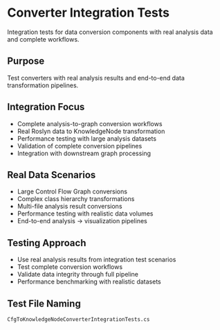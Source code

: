 # Converter Integration Tests

Integration tests for data conversion components with real analysis data and complete workflows.

## Purpose
Test converters with real analysis results and end-to-end data transformation pipelines.

## Integration Focus
- Complete analysis-to-graph conversion workflows
- Real Roslyn data to KnowledgeNode transformation
- Performance testing with large analysis datasets
- Validation of complete conversion pipelines
- Integration with downstream graph processing

## Real Data Scenarios
- Large Control Flow Graph conversions
- Complex class hierarchy transformations
- Multi-file analysis result conversions
- Performance testing with realistic data volumes
- End-to-end analysis → visualization pipelines

## Testing Approach
- Use real analysis results from integration test scenarios
- Test complete conversion workflows
- Validate data integrity through full pipeline
- Performance benchmarking with realistic datasets

## Test File Naming
`CfgToKnowledgeNodeConverterIntegrationTests.cs`